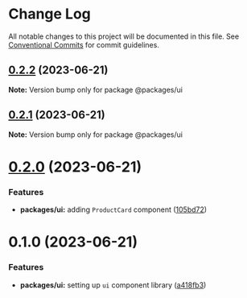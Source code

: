 # Change Log

All notable changes to this project will be documented in this file.
See [Conventional Commits](https://conventionalcommits.org) for commit guidelines.

## [0.2.2](https://github.com/emunhoz/kpn-single-shop/compare/@packages/ui@0.2.1...@packages/ui@0.2.2) (2023-06-21)

**Note:** Version bump only for package @packages/ui





## [0.2.1](https://github.com/emunhoz/kpn-single-shop/compare/@packages/ui@0.2.0...@packages/ui@0.2.1) (2023-06-21)

**Note:** Version bump only for package @packages/ui





# [0.2.0](https://github.com/emunhoz/kpn-single-shop/compare/@packages/ui@0.1.0...@packages/ui@0.2.0) (2023-06-21)


### Features

* **packages/ui:** adding `ProductCard` component ([105bd72](https://github.com/emunhoz/kpn-single-shop/commit/105bd720abb92dd912e362d111443aa102ce2f75))





# 0.1.0 (2023-06-21)


### Features

* **packages/ui:** setting up `ui` component library ([a418fb3](https://github.com/emunhoz/kpn-single-shop/commit/a418fb3a8afe485340064adcc34460f27b0a496f))

